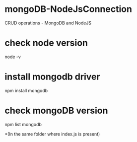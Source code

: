 # mongoDB-NodeJsConnection
CRUD operations -  MongoDB and NodeJS

# check node version
  node -v
  
# install mongodb driver
  npm install mongodb

# check mongoDB version
  npm list mongodb
  
 *(In the same folder where index.js is present)
